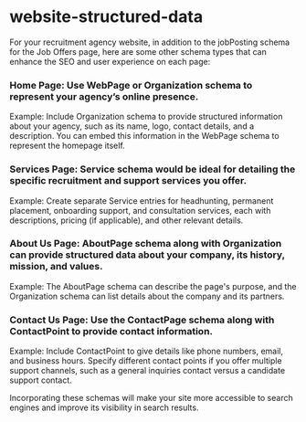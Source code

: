 # website-structured-data
For your recruitment agency website, in addition to the jobPosting schema for the Job Offers page, here are some other schema types that can enhance the SEO and user experience on each page:

### Home Page: Use WebPage or Organization schema to represent your agency’s online presence.
Example: Include Organization schema to provide structured information about your agency, such as its name, logo, contact details, and a description. You can embed this information in the WebPage schema to represent the homepage itself.

### Services Page: Service schema would be ideal for detailing the specific recruitment and support services you offer.
Example: Create separate Service entries for headhunting, permanent placement, onboarding support, and consultation services, each with descriptions, pricing (if applicable), and other relevant details.

### About Us Page: AboutPage schema along with Organization can provide structured data about your company, its history, mission, and values.
Example: The AboutPage schema can describe the page's purpose, and the Organization schema can list details about the company and its partners.

### Contact Us Page: Use the ContactPage schema along with ContactPoint to provide contact information.
Example: Include ContactPoint to give details like phone numbers, email, and business hours. Specify different contact points if you offer multiple support channels, such as a general inquiries contact versus a candidate support contact.

Incorporating these schemas will make your site more accessible to search engines and improve its visibility in search results.
